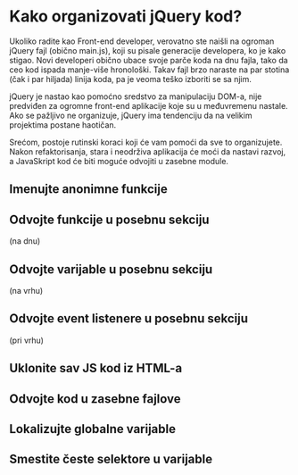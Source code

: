 # Kako organizovati jQuery kod?

Ukoliko radite kao Front-end developer, verovatno ste naišli na ogroman jQuery fajl (obično main.js), koji su pisale generacije developera, ko je kako stigao. Novi developeri obično ubace svoje parče koda na dnu fajla, tako da ceo kod ispada manje-više hronološki. Takav fajl brzo naraste na par stotina (čak i par hiljada) linija koda, pa je veoma teško izboriti se sa njim. 

jQuery je nastao kao pomoćno sredstvo za manipulaciju DOM-a, nije predviđen za ogromne front-end aplikacije koje su u međuvremenu nastale. Ako se pažljivo ne organizuje, jQuery ima tendenciju da na velikim projektima postane haotičan.

Srećom, postoje rutinski koraci koji će vam pomoći da sve to organizujete. Nakon refaktorisanja, stara i neodrživa aplikacija će moći da nastavi razvoj, a JavaSkript kod će biti moguće odvojiti u zasebne module.

## Imenujte anonimne funkcije

## Odvojte funkcije u posebnu sekciju

(na dnu)

## Odvojte varijable u posebnu sekciju

(na vrhu)

## Odvojte event listenere u posebnu sekciju

(pri vrhu)

## Uklonite sav JS kod iz HTML-a

## Odvojte kod u zasebne fajlove

## Lokalizujte globalne varijable

## Smestite česte selektore u varijable

